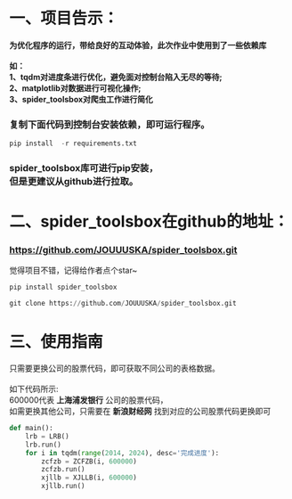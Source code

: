 # 一、项目告示：
#### 为优化程序的运行，带给良好的互动体验，此次作业中使用到了一些依赖库<br><br>如：<br>1、tqdm对进度条进行优化，避免面对控制台陷入无尽的等待;<br>2、matplotlib对数据进行可视化操作;<br>3、spider_toolsbox对爬虫工作进行简化
### 复制下面代码到控制台安装依赖，即可运行程序。

```python  
pip install  -r requirements.txt  
```
### spider_toolsbox库可进行pip安装，<br>但是更建议从github进行拉取。

# 二、spider_toolsbox在github的地址：
### https://github.com/JOUUUSKA/spider_toolsbox.git
觉得项目不错，记得给作者点个star~

```python  
pip install spider_toolsbox  
```
```python  
git clone https://github.com/JOUUUSKA/spider_toolsbox.git
```

# 三、使用指南
只需要更换公司的股票代码，即可获取不同公司的表格数据。<br><br>
如下代码所示:<br>600000代表 **上海浦发银行** 公司的股票代码，<br>如需更换其他公司，只需要在 **新浪财经网** 找到对应的公司股票代码更换即可
```python  
def main():
    lrb = LRB()
    lrb.run()
    for i in tqdm(range(2014, 2024), desc='完成进度'):
        zcfzb = ZCFZB(i, 600000)
        zcfzb.run()
        xjllb = XJLLB(i, 600000)
        xjllb.run()
```
